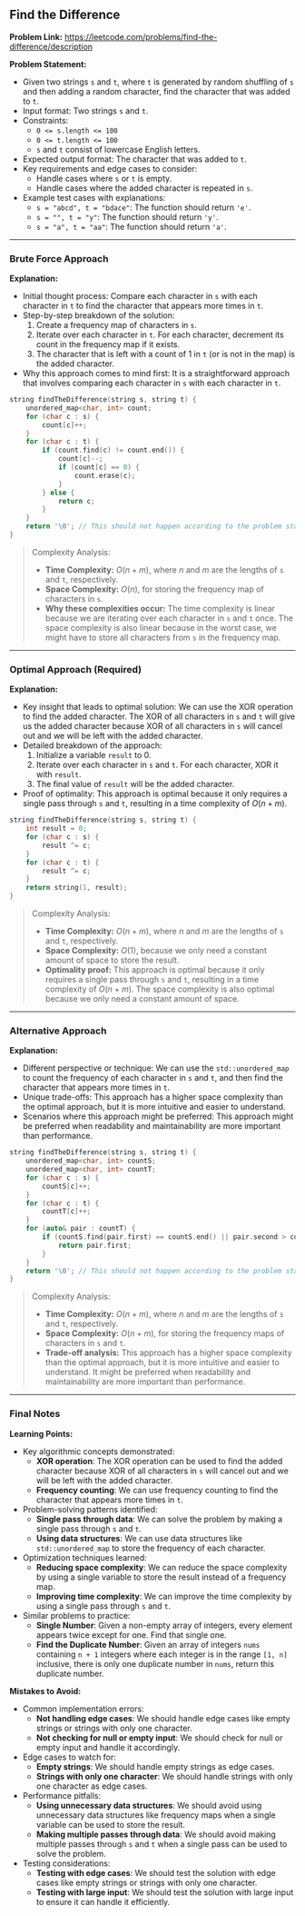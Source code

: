## Find the Difference

**Problem Link:** https://leetcode.com/problems/find-the-difference/description

**Problem Statement:**
- Given two strings `s` and `t`, where `t` is generated by random shuffling of `s` and then adding a random character, find the character that was added to `t`.
- Input format: Two strings `s` and `t`.
- Constraints: 
    - `0 <= s.length <= 100`
    - `0 <= t.length <= 100`
    - `s` and `t` consist of lowercase English letters.
- Expected output format: The character that was added to `t`.
- Key requirements and edge cases to consider: 
    - Handle cases where `s` or `t` is empty.
    - Handle cases where the added character is repeated in `s`.
- Example test cases with explanations: 
    - `s = "abcd", t = "bdace"`: The function should return `'e'`.
    - `s = "", t = "y"`: The function should return `'y'`.
    - `s = "a", t = "aa"`: The function should return `'a'`.

---

### Brute Force Approach

**Explanation:**
- Initial thought process: Compare each character in `s` with each character in `t` to find the character that appears more times in `t`.
- Step-by-step breakdown of the solution:
    1. Create a frequency map of characters in `s`.
    2. Iterate over each character in `t`. For each character, decrement its count in the frequency map if it exists.
    3. The character that is left with a count of 1 in `t` (or is not in the map) is the added character.
- Why this approach comes to mind first: It is a straightforward approach that involves comparing each character in `s` with each character in `t`.

```cpp
string findTheDifference(string s, string t) {
    unordered_map<char, int> count;
    for (char c : s) {
        count[c]++;
    }
    for (char c : t) {
        if (count.find(c) != count.end()) {
            count[c]--;
            if (count[c] == 0) {
                count.erase(c);
            }
        } else {
            return c;
        }
    }
    return '\0'; // This should not happen according to the problem statement
}
```

> Complexity Analysis:
> - **Time Complexity:** $O(n + m)$, where $n$ and $m$ are the lengths of `s` and `t`, respectively.
> - **Space Complexity:** $O(n)$, for storing the frequency map of characters in `s`.
> - **Why these complexities occur:** The time complexity is linear because we are iterating over each character in `s` and `t` once. The space complexity is also linear because in the worst case, we might have to store all characters from `s` in the frequency map.

---

### Optimal Approach (Required)

**Explanation:**
- Key insight that leads to optimal solution: We can use the XOR operation to find the added character. The XOR of all characters in `s` and `t` will give us the added character because XOR of all characters in `s` will cancel out and we will be left with the added character.
- Detailed breakdown of the approach:
    1. Initialize a variable `result` to 0.
    2. Iterate over each character in `s` and `t`. For each character, XOR it with `result`.
    3. The final value of `result` will be the added character.
- Proof of optimality: This approach is optimal because it only requires a single pass through `s` and `t`, resulting in a time complexity of $O(n + m)$.

```cpp
string findTheDifference(string s, string t) {
    int result = 0;
    for (char c : s) {
        result ^= c;
    }
    for (char c : t) {
        result ^= c;
    }
    return string(1, result);
}
```

> Complexity Analysis:
> - **Time Complexity:** $O(n + m)$, where $n$ and $m$ are the lengths of `s` and `t`, respectively.
> - **Space Complexity:** $O(1)$, because we only need a constant amount of space to store the result.
> - **Optimality proof:** This approach is optimal because it only requires a single pass through `s` and `t`, resulting in a time complexity of $O(n + m)$. The space complexity is also optimal because we only need a constant amount of space.

---

### Alternative Approach

**Explanation:**
- Different perspective or technique: We can use the `std::unordered_map` to count the frequency of each character in `s` and `t`, and then find the character that appears more times in `t`.
- Unique trade-offs: This approach has a higher space complexity than the optimal approach, but it is more intuitive and easier to understand.
- Scenarios where this approach might be preferred: This approach might be preferred when readability and maintainability are more important than performance.

```cpp
string findTheDifference(string s, string t) {
    unordered_map<char, int> countS;
    unordered_map<char, int> countT;
    for (char c : s) {
        countS[c]++;
    }
    for (char c : t) {
        countT[c]++;
    }
    for (auto& pair : countT) {
        if (countS.find(pair.first) == countS.end() || pair.second > countS[pair.first]) {
            return pair.first;
        }
    }
    return '\0'; // This should not happen according to the problem statement
}
```

> Complexity Analysis:
> - **Time Complexity:** $O(n + m)$, where $n$ and $m$ are the lengths of `s` and `t`, respectively.
> - **Space Complexity:** $O(n + m)$, for storing the frequency maps of characters in `s` and `t`.
> - **Trade-off analysis:** This approach has a higher space complexity than the optimal approach, but it is more intuitive and easier to understand. It might be preferred when readability and maintainability are more important than performance.

---

### Final Notes

**Learning Points:**
- Key algorithmic concepts demonstrated: 
    - **XOR operation**: The XOR operation can be used to find the added character because XOR of all characters in `s` will cancel out and we will be left with the added character.
    - **Frequency counting**: We can use frequency counting to find the character that appears more times in `t`.
- Problem-solving patterns identified: 
    - **Single pass through data**: We can solve the problem by making a single pass through `s` and `t`.
    - **Using data structures**: We can use data structures like `std::unordered_map` to store the frequency of each character.
- Optimization techniques learned: 
    - **Reducing space complexity**: We can reduce the space complexity by using a single variable to store the result instead of a frequency map.
    - **Improving time complexity**: We can improve the time complexity by using a single pass through `s` and `t`.
- Similar problems to practice: 
    - **Single Number**: Given a non-empty array of integers, every element appears twice except for one. Find that single one.
    - **Find the Duplicate Number**: Given an array of integers `nums` containing `n + 1` integers where each integer is in the range `[1, n]` inclusive, there is only one duplicate number in `nums`, return this duplicate number.

**Mistakes to Avoid:**
- Common implementation errors: 
    - **Not handling edge cases**: We should handle edge cases like empty strings or strings with only one character.
    - **Not checking for null or empty input**: We should check for null or empty input and handle it accordingly.
- Edge cases to watch for: 
    - **Empty strings**: We should handle empty strings as edge cases.
    - **Strings with only one character**: We should handle strings with only one character as edge cases.
- Performance pitfalls: 
    - **Using unnecessary data structures**: We should avoid using unnecessary data structures like frequency maps when a single variable can be used to store the result.
    - **Making multiple passes through data**: We should avoid making multiple passes through `s` and `t` when a single pass can be used to solve the problem.
- Testing considerations: 
    - **Testing with edge cases**: We should test the solution with edge cases like empty strings or strings with only one character.
    - **Testing with large input**: We should test the solution with large input to ensure it can handle it efficiently.